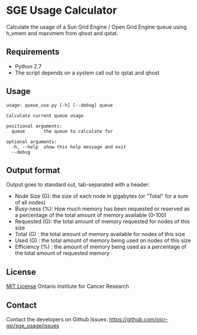 # SGE Usage Calculator

Calculate the usage of a Sun Grid Engine / Open Grid Engine queue using h_vmem and maxvmem from qhost and qstat.

## Requirements

* Python 2.7
* The script depends on a system call out to qstat and qhost

## Usage

```
usage: queue_use.py [-h] [--debug] queue

Calculate current queue usage

positional arguments:
  queue       the queue to calculate for

optional arguments:
  -h, --help  show this help message and exit
  --debug
```

## Output format

Output goes to standard out, tab-separated with a header:

* Node Size (G): the size of each node in gigabytes (or "Total" for a sum of all nodes)
* Busy-ness (%): How much memory has been requested or reserved as a percentage of the total amount of memory available (0-100)
* Requested (G): the total amount of memory requested for nodes of this size
* Total (G) : the total amount of memory available for nodes of this size
* Used (G) : the total amount of memory being used on nodes of this size
* Efficiency (%) : the amount of memory being used as a percentage of the total amount of requested memory

## License

[MIT License](LICENSE) Ontario Institute for Cancer Research

## Contact

Contact the developers on Github Issues: https://github.com/oicr-gsi/sge_usage/issues
